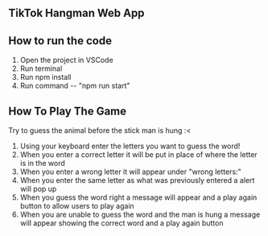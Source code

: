 ## TikTok Hangman Web App

## How to run the code

1. Open the project in VSCode
2. Run terminal
3. Run npm install
4. Run command -- "npm run start"

## How To Play The Game

Try to guess the animal before the stick man is hung :<

1. Using your keyboard enter the letters you want to guess the word!
2. When you enter a correct letter it will be put in place of where the letter is in the word
3. When you enter a wrong letter it will appear under "wrong letters:"
4. When you enter the same letter as what was previously entered a alert will pop up
5. When you guess the word right a message will appear and a play again button to allow users to play again
6. When you are unable to guess the word and the man is hung a message will appear showing the correct word and a play again button
